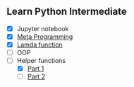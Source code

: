 ## Learn Python Intermediate

- [x] Jupyter notebook
- [x] [Meta Programming](./books/meta-programming.ipynb)
- [x] [Lamda function](./books/lambda-functions.ipynb)
- [ ] OOP
- [ ] Helper functions
    - [x] [Part 1](./books/builtin-functions-1.ipynb)
    - [ ] [Part 2](./books/builtin-functions-2.ipynb)
